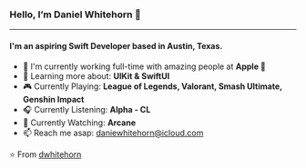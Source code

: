 ### Hello, I’m Daniel Whitehorn 👋
---

#### I'm an aspiring Swift Developer based in Austin, Texas.

- 🏢 I'm currently working full-time with amazing people at **Apple **
- 🌱 Learning more about: **UIKit & SwiftUI**
- 🎮 Currently Playing: **League of Legends, Valorant, Smash Ultimate, Genshin Impact**
- 🎧 Currently Listening: **Alpha - CL**
- 🍿 Currently Watching: **Arcane**
- 📫 Reach me asap: daniewhitehorn@icloud.com

⭐️ From [dwhitehorn](https://github.com/dwhitehorn)
<!---
dwhitehorn/dwhitehorn is a ✨ special ✨ repository because its `README.md` (this file) appears on your GitHub profile.
You can click the Preview link to take a look at your changes.
--->
